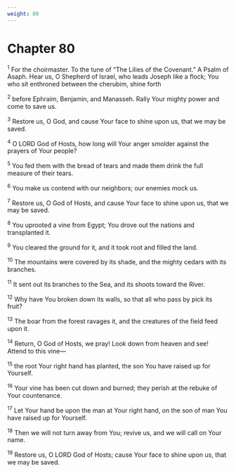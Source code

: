 ```yaml
---
weight: 80
---
```


# Chapter 80

<sup>1</sup> For the choirmaster. To the tune of “The Lilies of the Covenant.” A Psalm of Asaph. Hear us, O Shepherd of Israel, who leads Joseph like a flock; You who sit enthroned between the cherubim, shine forth 

<sup>2</sup> before Ephraim, Benjamin, and Manasseh. Rally Your mighty power and come to save us. 

<sup>3</sup> Restore us, O God, and cause Your face to shine upon us, that we may be saved. 

<sup>4</sup> O LORD God of Hosts, how long will Your anger smolder against the prayers of Your people? 

<sup>5</sup> You fed them with the bread of tears and made them drink the full measure of their tears. 

<sup>6</sup> You make us contend with our neighbors; our enemies mock us. 

<sup>7</sup> Restore us, O God of Hosts, and cause Your face to shine upon us, that we may be saved. 

<sup>8</sup> You uprooted a vine from Egypt; You drove out the nations and transplanted it. 

<sup>9</sup> You cleared the ground for it, and it took root and filled the land. 

<sup>10</sup> The mountains were covered by its shade, and the mighty cedars with its branches. 

<sup>11</sup> It sent out its branches to the Sea, and its shoots toward the River. 

<sup>12</sup> Why have You broken down its walls, so that all who pass by pick its fruit? 

<sup>13</sup> The boar from the forest ravages it, and the creatures of the field feed upon it. 

<sup>14</sup> Return, O God of Hosts, we pray! Look down from heaven and see! Attend to this vine— 

<sup>15</sup> the root Your right hand has planted, the son You have raised up for Yourself. 

<sup>16</sup> Your vine has been cut down and burned; they perish at the rebuke of Your countenance. 

<sup>17</sup> Let Your hand be upon the man at Your right hand, on the son of man You have raised up for Yourself. 

<sup>18</sup> Then we will not turn away from You; revive us, and we will call on Your name. 

<sup>19</sup> Restore us, O LORD God of Hosts; cause Your face to shine upon us, that we may be saved. 


